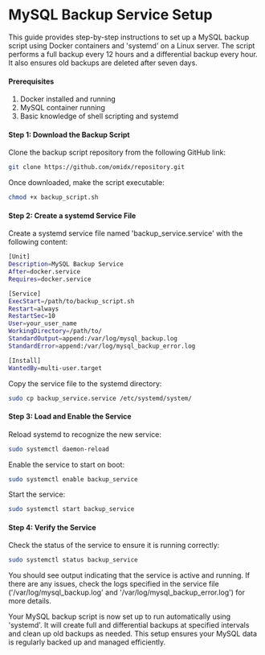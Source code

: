 # MySQL Backup Service Setup
This guide provides step-by-step instructions to set up a MySQL backup script using Docker containers and 'systemd' on a Linux server. The script performs a full backup every 12 hours and a differential backup every hour. It also ensures old backups are deleted after seven days.

#### Prerequisites ####
1) Docker installed and running
2) MySQL container running
3) Basic knowledge of shell scripting and systemd

#### Step 1: Download the Backup Script ####
Clone the backup script repository from the following GitHub link:
```bash
git clone https://github.com/omidx/repository.git
```
Once downloaded, make the script executable:
```bash
chmod +x backup_script.sh
```
#### Step 2: Create a systemd Service File ####
Create a systemd service file named 'backup_service.service' with the following content:
```bash
[Unit]
Description=MySQL Backup Service
After=docker.service
Requires=docker.service

[Service]
ExecStart=/path/to/backup_script.sh
Restart=always
RestartSec=10
User=your_user_name
WorkingDirectory=/path/to/
StandardOutput=append:/var/log/mysql_backup.log
StandardError=append:/var/log/mysql_backup_error.log

[Install]
WantedBy=multi-user.target
```
Copy the service file to the systemd directory:
```bash
sudo cp backup_service.service /etc/systemd/system/
```

#### Step 3: Load and Enable the Service ####
Reload systemd to recognize the new service:
```bash
sudo systemctl daemon-reload
```
Enable the service to start on boot:
```bash
sudo systemctl enable backup_service
```
Start the service:
```bash
sudo systemctl start backup_service
```

#### Step 4: Verify the Service ####
Check the status of the service to ensure it is running correctly:
```bash
sudo systemctl status backup_service
```

You should see output indicating that the service is active and running. If there are any issues, check the logs specified in the service file ('/var/log/mysql_backup.log' and '/var/log/mysql_backup_error.log') for more details.

Your MySQL backup script is now set up to run automatically using 'systemd'. It will create full and differential backups at specified intervals and clean up old backups as needed. This setup ensures your MySQL data is regularly backed up and managed efficiently.

